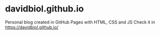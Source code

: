 # davidbiol.github.io
Personal blog created in GitHub Pages with HTML, CSS and JS
Check it in https://davidbiol.github.io/

